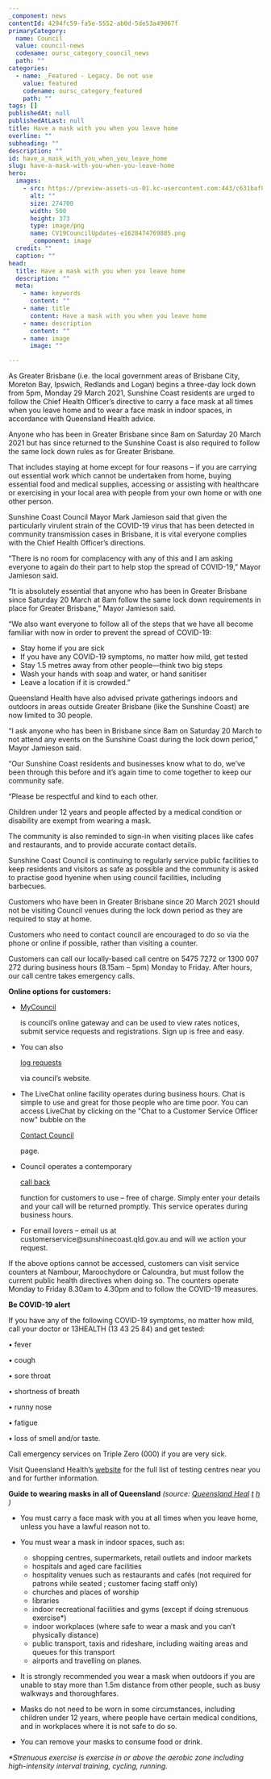 ```yaml
---
_component: news
contentId: 4294fc59-fa5e-5552-ab0d-5de53a49067f
primaryCategory:
  name: Council
  value: council-news
  codename: oursc_category_council_news
  path: ""
categories:
  - name: _Featured - Legacy. Do not use
    value: featured
    codename: oursc_category_featured
    path: ""
tags: []
publishedAt: null
publishedAtLast: null
title: Have a mask with you when you leave home
overline: ""
subheading: ""
description: ""
id: have_a_mask_with_you_when_you_leave_home
slug: have-a-mask-with-you-when-you-leave-home
hero:
  images:
    - src: https://preview-assets-us-01.kc-usercontent.com:443/c631baf8-1b46-001f-580c-d0001b68b4a8/7222ff6c-f99c-4224-9e01-abc3b0e75216/CV19CouncilUpdates-e1628474769885.png
      alt: ""
      size: 274700
      width: 500
      height: 373
      type: image/png
      name: CV19CouncilUpdates-e1628474769885.png
      _component: image
  credit: ""
  caption: ""
head:
  title: Have a mask with you when you leave home
  description: ""
  meta:
    - name: keywords
      content: ""
    - name: title
      content: Have a mask with you when you leave home
    - name: description
      content: ""
    - name: image
      image: ""

---
```

As Greater Brisbane (i.e. the local government areas of Brisbane City, Moreton Bay, Ipswich, Redlands and Logan) begins a three-day lock down from 5pm, Monday 29 March 2021, Sunshine Coast residents are urged to follow the Chief Health Officer’s directive to carry a face mask at all times when you leave home and to wear a face mask in indoor spaces, in accordance with Queensland Health advice.

Anyone who has been in Greater Brisbane since 8am on Saturday 20 March 2021 but has since returned to the Sunshine Coast is also required to follow the same lock down rules as for Greater Brisbane.

That includes staying at home except for four reasons – if you are carrying out essential work which cannot be undertaken from home, buying essential food and medical supplies, accessing or assisting with healthcare or exercising in your local area with people from your own home or with one other person.

Sunshine Coast Council Mayor Mark Jamieson said that given the particularly virulent strain of the COVID-19 virus that has been detected in community transmission cases in Brisbane, it is vital everyone complies with the Chief Health Officer’s directions. 

“There is no room for complacency with any of this and I am asking everyone to again do their part to help stop the spread of COVID-19,” Mayor Jamieson said.

“It is absolutely essential that anyone who has been in Greater Brisbane since Saturday 20 March at 8am follow the same lock down requirements in place for Greater Brisbane,” Mayor Jamieson said.

“We also want everyone to follow all of the steps that we have all become familiar with now in order to prevent the spread of COVID-19:

*   Stay home if you are sick
*   If you have any COVID-19 symptoms, no matter how mild, get tested
*   Stay 1.5 metres away from other people—think two big steps
*   Wash your hands with soap and water, or hand sanitiser
*   Leave a location if it is crowded.”

Queensland Health have also advised private gatherings indoors and outdoors in areas outside Greater Brisbane (like the Sunshine Coast) are now limited to 30 people.

“I ask anyone who has been in Brisbane since 8am on Saturday 20 March to not attend any events on the Sunshine Coast during the lock down period,” Mayor Jamieson said.

“Our Sunshine Coast residents and businesses know what to do, we’ve been through this before and it’s again time to come together to keep our community safe.

“Please be respectful and kind to each other. 

Children under 12 years and people affected by a medical condition or disability are exempt from wearing a mask.

The community is also reminded to sign-in when visiting places like cafes and restaurants, and to provide accurate contact details.

Sunshine Coast Council is continuing to regularly service public facilities to keep residents and visitors as safe as possible and the community is asked to practise good hyenine when using council facilities, including barbecues. 

Customers who have been in Greater Brisbane since 20 March 2021 should not be visiting Council venues during the lock down period as they are required to stay at home.

Customers who need to contact council are encouraged to do so via the phone or online if possible, rather than visiting a counter.

Customers can call our locally-based call centre on 5475 7272 or 1300 007 272 during business hours (8.15am – 5pm) Monday to Friday. After hours, our call centre takes emergency calls.

**Online options for customers:**

*   [MyCouncil](https://mycouncil.sunshinecoast.qld.gov.au/)


    is council’s online gateway and can be used to view rates notices, submit service requests and registrations. Sign up is free and easy.

*   You can also

    [log requests](https://www.sunshinecoast.qld.gov.au/Council/Contact-Council/Request-for-Service-Online-Form)


    via council’s website.

*   The LiveChat online facility operates during business hours. Chat is simple to use and great for those people who are time poor. You can access LiveChat by clicking on the "Chat to a Customer Service Officer now" bubble on the

    [Contact Council](https://www.sunshinecoast.qld.gov.au/Council/Contact-Council/Request-for-Service-Online-Form)


    page.

*   Council operates a contemporary

    [call back](https://www.sunshinecoast.qld.gov.au/Council/Contact-Council/Request-Callback)


    function for customers to use – free of charge. Simply enter your details and your call will be returned promptly. This service operates during business hours.

*   For email lovers – email us at customerservice\@sunshinecoast.qld.gov.au and will we action your request.

If the above options cannot be accessed, customers can visit service counters at Nambour, Maroochydore or Caloundra, but must follow the current public health directives when doing so. The counters operate Monday to Friday 8.30am to 4.30pm and to follow the COVID-19 measures.

**Be COVID-19 alert**

If you have any of the following COVID-19 symptoms, no matter how mild, call your doctor or 13HEALTH (13 43 25 84) and get tested:

• fever

• cough

• sore throat

• shortness of breath

• runny nose

• fatigue

• loss of smell and/or taste.

Call emergency services on Triple Zero (000) if you are very sick.

Visit Queensland Health’s [website](https://www.qld.gov.au/health/conditions/health-alerts/coronavirus-covid-19/stay-informed/testing-and-fever-clinics)
&#x20;for the full list of testing centres near you and for further information.

**Guide to wearing masks in all of Queensland** *(source: [Queensland Heal](https://www.qld.gov.au/health/conditions/health-alerts/coronavirus-covid-19/current-status/urgent-covid-19-update) [t](https://www.qld.gov.au/health/conditions/health-alerts/coronavirus-covid-19/current-status/urgent-covid-19-update) [h](https://www.qld.gov.au/health/conditions/health-alerts/coronavirus-covid-19/current-status/urgent-covid-19-update)
)*

*   You must carry a face mask with you at all times when you leave home, unless you have a lawful reason not to.

*   You must wear a mask in indoor spaces, such as:

    *   shopping centres, supermarkets, retail outlets and indoor markets
    *   hospitals and aged care facilities
    *   hospitality venues such as restaurants and cafés (not required for patrons while seated ; customer facing staff only)
    *   churches and places of worship
    *   libraries
    *   indoor recreational facilities and gyms (except if doing strenuous exercise\*)
    *   indoor workplaces (where safe to wear a mask and you can’t physically distance)
    *   public transport, taxis and rideshare, including waiting areas and queues for this transport
    *   airports and travelling on planes.

*   It is strongly recommended you wear a mask when outdoors if you are unable to stay more than 1.5m distance from other people, such as busy walkways and thoroughfares.

*   Masks do not need to be worn in some circumstances, including children under 12 years, where people have certain medical conditions, and in workplaces where it is not safe to do so.

*   You can remove your masks to consume food or drink.

*\*Strenuous exercise is exercise in or above the aerobic zone including high-intensity interval training, cycling, running.*
